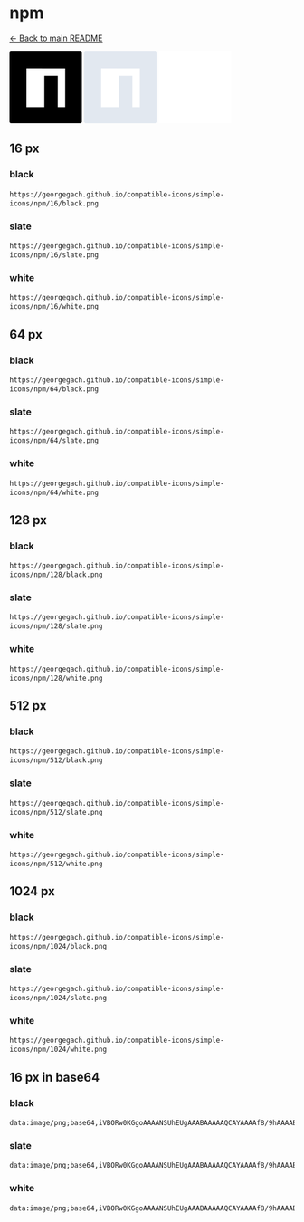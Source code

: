 # npm

[← Back to main README](../../README.md)


<img src="./128/black.png" width="128" alt="npm black icon" />
<img src="./128/slate.png" width="128" alt="npm slate icon" />
<img src="./128/white.png" width="128" alt="npm white icon" />

## 16 px

### black
```
https://georgegach.github.io/compatible-icons/simple-icons/npm/16/black.png
```

### slate
```
https://georgegach.github.io/compatible-icons/simple-icons/npm/16/slate.png
```

### white
```
https://georgegach.github.io/compatible-icons/simple-icons/npm/16/white.png
```

## 64 px

### black
```
https://georgegach.github.io/compatible-icons/simple-icons/npm/64/black.png
```

### slate
```
https://georgegach.github.io/compatible-icons/simple-icons/npm/64/slate.png
```

### white
```
https://georgegach.github.io/compatible-icons/simple-icons/npm/64/white.png
```

## 128 px

### black
```
https://georgegach.github.io/compatible-icons/simple-icons/npm/128/black.png
```

### slate
```
https://georgegach.github.io/compatible-icons/simple-icons/npm/128/slate.png
```

### white
```
https://georgegach.github.io/compatible-icons/simple-icons/npm/128/white.png
```

## 512 px

### black
```
https://georgegach.github.io/compatible-icons/simple-icons/npm/512/black.png
```

### slate
```
https://georgegach.github.io/compatible-icons/simple-icons/npm/512/slate.png
```

### white
```
https://georgegach.github.io/compatible-icons/simple-icons/npm/512/white.png
```

## 1024 px

### black
```
https://georgegach.github.io/compatible-icons/simple-icons/npm/1024/black.png
```

### slate
```
https://georgegach.github.io/compatible-icons/simple-icons/npm/1024/slate.png
```

### white
```
https://georgegach.github.io/compatible-icons/simple-icons/npm/1024/white.png
```

## 16 px in base64

### black
```
data:image/png;base64,iVBORw0KGgoAAAANSUhEUgAAABAAAAAQCAYAAAAf8/9hAAAABmJLR0QA/wD/AP+gvaeTAAAAkklEQVQ4ja2SQQrCQAxF3wwewZ24EOpxPEbv5bYXETd6jCqUnqDQcRNoCENTZ/ohkJD5Px/+APRAKqw+ADMQKEMKolSMg5kHYHQ4R6nFhqrXhqNPzbEOLBqglf4NdLlHaw5uwCS7R85BdBy46XgCLqzAWqTZ3e4O/oaN8QTc1XxW/VV2F02o/sqxUiBF4Fsh8PkBuKUxjUiKlP8AAAAASUVORK5CYII=
```

### slate
```
data:image/png;base64,iVBORw0KGgoAAAANSUhEUgAAABAAAAAQCAYAAAAf8/9hAAAABmJLR0QA/wD/AP+gvaeTAAAA10lEQVQ4jaWRMU4DMRBF3x/2AEhEsBShoqGmT89BuAC3ygWQOAFUHCKRiEWElPRZf4oogrU2YWV+9z0z749tLdL2A3xNlbQKcFs3DOA2ANUDUFP4teDrj9SJYXJwfYC8nF6d358aX6bNG0cBZfPn9nbX+TEC5O79pr2Yu+jpA3K/mHN318TZk+1Gal6BuYDfkDi1gZDwvj27zB4BGKMo3HAMENK+pv6vj94gOw+e//sKWqTNz9oikf1ysEbTCM1sN+A15tnSg+ByGFChgOMPN0IO41Q/r9U3nrhLNQ4Xd9kAAAAASUVORK5CYII=
```

### white
```
data:image/png;base64,iVBORw0KGgoAAAANSUhEUgAAABAAAAAQCAYAAAAf8/9hAAAABmJLR0QA/wD/AP+gvaeTAAAAnUlEQVQ4ja2RQQoCMRAEe8I+wYuIhwV9js/wX179yOJFn+EK4gsEy0sOcYgZ3LUhkElPdzoTA66SlpqG0YCXJJtoQJohliTr3MFd0iMQLfLKGT5xjq4ETqXAJ/DNG0n7XF7M7Fhr+poA2AHPzA21BClIHA44MgjhDWj0Vrm/J/gZ/htXwKGo18V+m7m+FBjQeneIpPbgIpAk3WYYjG8zI3BvuJcPDgAAAABJRU5ErkJggg==
```

